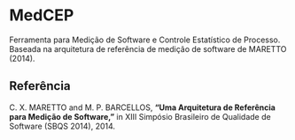 # MedCEP
Ferramenta para Medição de Software e Controle Estatístico de Processo. Baseada na arquitetura de referência de medição de software de MARETTO (2014).

## Referência
C. X. MARETTO and M. P. BARCELLOS, <b>“Uma Arquitetura de Referência para Medição de Software,”</b> in XIII Simpósio Brasileiro de Qualidade de Software (SBQS 2014), 2014.
